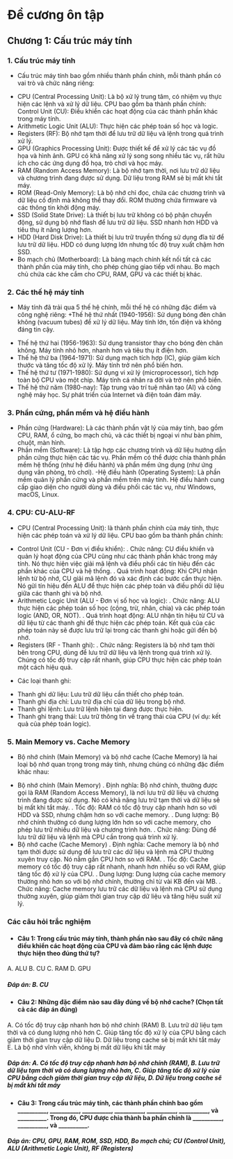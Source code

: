 # Đề cương ôn tập 
## Chương 1: Cấu trúc máy tính
### 1. Cấu trúc máy tính
- Cấu trúc máy tính bao gồm nhiều thành phần chính, mỗi thành phần có vai trò và chức năng riêng:
+ CPU (Central Processing Unit): Là bộ xử lý trung tâm, có nhiệm vụ thực hiện các lệnh và xử lý dữ liệu. CPU bao gồm ba thành phần chính:
Control Unit (CU): Điều khiển các hoạt động của các thành phần khác trong máy tính.
+ Arithmetic Logic Unit (ALU): Thực hiện các phép toán số học và logic.
+ Registers (RF): Bộ nhớ tạm thời để lưu trữ dữ liệu và lệnh trong quá trình xử lý.
+ GPU (Graphics Processing Unit): Được thiết kế để xử lý các tác vụ đồ họa và hình ảnh. GPU có khả năng xử lý song song nhiều tác vụ, rất hữu ích cho các ứng dụng đồ họa, trò chơi và học máy.
+ RAM (Random Access Memory): Là bộ nhớ tạm thời, nơi lưu trữ dữ liệu và chương trình đang được sử dụng. Dữ liệu trong RAM sẽ bị mất khi tắt máy.
+ ROM (Read-Only Memory): Là bộ nhớ chỉ đọc, chứa các chương trình và dữ liệu cố định mà không thể thay đổi. ROM thường chứa firmware và các thông tin khởi động máy.
+ SSD (Solid State Drive): Là thiết bị lưu trữ không có bộ phận chuyển động, sử dụng bộ nhớ flash để lưu trữ dữ liệu. SSD nhanh hơn HDD và tiêu thụ ít năng lượng hơn.
+ HDD (Hard Disk Drive): Là thiết bị lưu trữ truyền thống sử dụng đĩa từ để lưu trữ dữ liệu. HDD có dung lượng lớn nhưng tốc độ truy xuất chậm hơn SSD.
+ Bo mạch chủ (Motherboard): Là bảng mạch chính kết nối tất cả các thành phần của máy tính, cho phép chúng giao tiếp với nhau. Bo mạch chủ chứa các khe cắm cho CPU, RAM, GPU và các thiết bị khác.
### 2. Các thế hệ máy tính
- Máy tính đã trải qua 5 thế hệ chính, mỗi thế hệ có những đặc điểm và công nghệ riêng:
+Thế hệ thứ nhất (1940-1956): Sử dụng bóng đèn chân không (vacuum tubes) để xử lý dữ liệu. Máy tính lớn, tốn điện và không đáng tin cậy.
+ Thế hệ thứ hai (1956-1963): Sử dụng transistor thay cho bóng đèn chân không. Máy tính nhỏ hơn, nhanh hơn và tiêu thụ ít điện hơn.
+ Thế hệ thứ ba (1964-1971): Sử dụng mạch tích hợp (IC), giúp giảm kích thước và tăng tốc độ xử lý. Máy tính trở nên phổ biến hơn.
+ Thế hệ thứ tư (1971-1980): Sử dụng vi xử lý (microprocessor), tích hợp toàn bộ CPU vào một chip. Máy tính cá nhân ra đời và trở nên phổ biến.
+ Thế hệ thứ năm (1980-nay): Tập trung vào trí tuệ nhân tạo (AI) và công nghệ máy học. Sự phát triển của Internet và điện toán đám mây.
### 3. Phần cứng, phần mềm và hệ điều hành
- Phần cứng (Hardware): Là các thành phần vật lý của máy tính, bao gồm CPU, RAM, ổ cứng, bo mạch chủ, và các thiết bị ngoại vi như bàn phím, chuột, màn hình.
- Phần mềm (Software): Là tập hợp các chương trình và dữ liệu hướng dẫn phần cứng thực hiện các tác vụ. Phần mềm có thể được chia thành phần mềm hệ thống (như hệ điều hành) và phần mềm ứng dụng (như ứng dụng văn phòng, trò chơi).
-Hệ điều hành (Operating System): Là phần mềm quản lý phần cứng và phần mềm trên máy tính. Hệ điều hành cung cấp giao diện cho người dùng và điều phối các tác vụ, như Windows, macOS, Linux.
### 4. CPU: CU-ALU-RF
- CPU (Central Processing Unit): là thành phần chính của máy tính, thực hiện các phép toán và xử lý dữ liệu. CPU bao gồm ba thành phần chính:
+ Control Unit (CU - Đơn vị điều khiển):
. Chức năng: CU điều khiển và quản lý hoạt động của CPU cũng như các thành phần khác trong máy tính. Nó thực hiện việc giải mã lệnh và điều phối các tín hiệu đến các phần khác của CPU và hệ thống.
. Quá trình hoạt động: Khi CPU nhận lệnh từ bộ nhớ, CU giải mã lệnh đó và xác định các bước cần thực hiện. Nó gửi tín hiệu đến ALU để thực hiện các phép toán và điều phối dữ liệu giữa các thanh ghi và bộ nhớ.
+ Arithmetic Logic Unit (ALU - Đơn vị số học và logic):
. Chức năng: ALU thực hiện các phép toán số học (cộng, trừ, nhân, chia) và các phép toán logic (AND, OR, NOT).
. Quá trình hoạt động: ALU nhận tín hiệu từ CU và dữ liệu từ các thanh ghi để thực hiện các phép toán. Kết quả của các phép toán này sẽ được lưu trữ lại trong các thanh ghi hoặc gửi đến bộ nhớ.
+ Registers (RF - Thanh ghi):
. Chức năng: Registers là bộ nhớ tạm thời bên trong CPU, dùng để lưu trữ dữ liệu và lệnh trong quá trình xử lý. Chúng có tốc độ truy cập rất nhanh, giúp CPU thực hiện các phép toán một cách hiệu quả.
- Các loại thanh ghi:
+ Thanh ghi dữ liệu: Lưu trữ dữ liệu cần thiết cho phép toán.
+ Thanh ghi địa chỉ: Lưu trữ địa chỉ của dữ liệu trong bộ nhớ.
+ Thanh ghi lệnh: Lưu trữ lệnh hiện tại đang được thực hiện.
+ Thanh ghi trạng thái: Lưu trữ thông tin về trạng thái của CPU (ví dụ: kết quả của phép toán logic).
### 5. Main Memory vs. Cache Memory
- Bộ nhớ chính (Main Memory) và bộ nhớ cache (Cache Memory) là hai loại bộ nhớ quan trọng trong máy tính, nhưng chúng có những đặc điểm khác nhau:
+ Bộ nhớ chính (Main Memory)
. Định nghĩa: Bộ nhớ chính, thường được gọi là RAM (Random Access Memory), là nơi lưu trữ dữ liệu và chương trình đang được sử dụng. Nó có khả năng lưu trữ tạm thời và dữ liệu sẽ bị mất khi tắt máy.
. Tốc độ: RAM có tốc độ truy cập nhanh hơn so với HDD và SSD, nhưng chậm hơn so với cache memory.
. Dung lượng: Bộ nhớ chính thường có dung lượng lớn hơn so với cache memory, cho phép lưu trữ nhiều dữ liệu và chương trình hơn.
. Chức năng: Dùng để lưu trữ dữ liệu và lệnh mà CPU cần trong quá trình xử lý.
+ Bộ nhớ cache (Cache Memory)
. Định nghĩa: Cache memory là bộ nhớ tạm thời được sử dụng để lưu trữ các dữ liệu và lệnh mà CPU thường xuyên truy cập. Nó nằm gần CPU hơn so với RAM.
. Tốc độ: Cache memory có tốc độ truy cập rất nhanh, nhanh hơn nhiều so với RAM, giúp tăng tốc độ xử lý của CPU.
. Dung lượng: Dung lượng của cache memory thường nhỏ hơn so với bộ nhớ chính, thường chỉ từ vài KB đến vài MB.
. Chức năng: Cache memory lưu trữ các dữ liệu và lệnh mà CPU sử dụng thường xuyên, giúp giảm thời gian truy cập dữ liệu và tăng hiệu suất xử lý.
### Các câu hỏi trắc nghiệm
- #### Câu 1: Trong cấu trúc máy tính, thành phần nào sau đây có chức năng điều khiển các hoạt động của CPU và đảm bảo rằng các lệnh được thực hiện theo đúng thứ tự?
 A. ALU
 B. CU
 C. RAM
 D. GPU
##### Đáp án: B. CU
- #### Câu 2: Những đặc điểm nào sau đây đúng về bộ nhớ cache? (Chọn tất cả các đáp án đúng)
 A. Có tốc độ truy cập nhanh hơn bộ nhớ chính (RAM)
 B. Lưu trữ dữ liệu tạm thời và có dung lượng nhỏ hơn
 C. Giúp tăng tốc độ xử lý của CPU bằng cách giảm thời gian truy cập dữ liệu
 D. Dữ liệu trong cache sẽ bị mất khi tắt máy
 E. Là bộ nhớ vĩnh viễn, không bị mất dữ liệu khi tắt máy
##### Đáp án: A. Có tốc độ truy cập nhanh hơn bộ nhớ chính (RAM), B. Lưu trữ dữ liệu tạm thời và có dung lượng nhỏ hơn, C. Giúp tăng tốc độ xử lý của CPU bằng cách giảm thời gian truy cập dữ liệu, D. Dữ liệu trong cache sẽ bị mất khi tắt máy
- #### Câu 3: Trong cấu trúc máy tính, các thành phần chính bao gồm __________, __________, __________, __________, __________, __________, và __________. Trong đó, CPU được chia thành ba phần chính là __________, __________, và __________.

 ##### Đáp án: CPU, GPU, RAM, ROM, SSD, HDD, Bo mạch chủ; CU (Control Unit), ALU (Arithmetic Logic Unit), RF (Registers)



